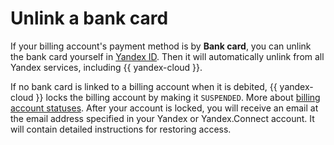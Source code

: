# Unlink a bank card

If your billing account's payment method is by **Bank card**, you can unlink the bank card yourself in [Yandex ID](https://passport.yandex.com/profile). Then it will automatically unlink from all Yandex services, including {{ yandex-cloud }}.

If no bank card is linked to a billing account when it is debited, {{ yandex-cloud }} locks the billing account by making it `SUSPENDED`. More about [billing account statuses](../concepts/billing-account-statuses.md). After your account is locked, you will receive an email at the email address specified in your Yandex or Yandex.Connect account. It will contain detailed instructions for restoring access.

